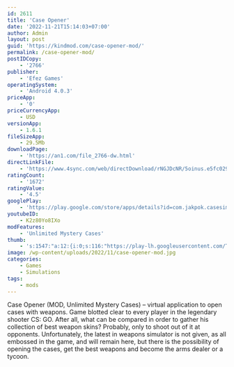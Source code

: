 ```yaml
---
id: 2611
title: 'Case Opener'
date: '2022-11-21T15:14:03+07:00'
author: Admin
layout: post
guid: 'https://kindmod.com/case-opener-mod/'
permalink: /case-opener-mod/
postIDCopy:
    - '2766'
publisher:
    - 'Efez Games'
operatingSystem:
    - 'Android 4.0.3'
priceApp:
    - '0'
priceCurrencyApp:
    - USD
versionApp:
    - 1.6.1
fileSizeApp:
    - 29.5Mb
downloadPage:
    - 'https://an1.com/file_2766-dw.html'
directLinkFile:
    - 'https://www.4sync.com/web/directDownload/rNGJDcNR/5oinus.e5fc029977a9dfb303845695759a56bd'
ratingCount:
    - '1672'
ratingValue:
    - '4.5'
googlePlay:
    - 'https://play.google.com/store/apps/details?id=com.jakpok.casesimulator'
youtubeID:
    - K2z80Yo8IXo
modFeatures:
    - 'Unlimited Mystery Cases'
thumb:
    - 's:1547:"a:12:{i:0;s:116:"https://play-lh.googleusercontent.com/T3Bnyyi15rXSQoCoZ1zAwDXkyjCVAVcplkOMTqcYdql0SL5em5_BZnzrkQAZK3t2aWJx=w526-h296";i:1;s:114:"https://play-lh.googleusercontent.com/HnT6SbmxiWFNCmIxBqCXuxjeFAFAPqB7MuslwuRtnVJkzzU3YT6UmCUEGPXEdSSsaw=w526-h296";i:2;s:116:"https://play-lh.googleusercontent.com/WeuwEEwcyQ3GeAWs5lDweYdFgr7PkLC8URFFOM1QT0yo1Be9Rz4A8Wf-FR-0BL11idcs=w526-h296";i:3;s:116:"https://play-lh.googleusercontent.com/godkbMqlmho_a9O0CG2TWzQBUs7icYCXn4_73mbCOefpAY93Juzd341l9ERz8r088Ia-=w526-h296";i:4;s:115:"https://play-lh.googleusercontent.com/sRWsboOO2ckCj7pivEt6Sp5gfIMIwIf62khiNYciF_Cl7I9rUo6WseYcD_AE4FIUa3o=w526-h296";i:5;s:115:"https://play-lh.googleusercontent.com/EV_53q8hJkp7h10aycQkVnptJvx5o10kHcxUVF3OZ5PhQKhvlN8_0Dqj8uXNC4FwlOw=w526-h296";i:6;s:116:"https://play-lh.googleusercontent.com/PujtcqPcydtQPz59WC-Den3vqSPQZdIRTP6p8A3q-AR4xZVZHvhRUSeKy8bcLKnYFHEU=w526-h296";i:7;s:114:"https://play-lh.googleusercontent.com/dI9Lf8FY8yRIzlhEKnIokTxcXM1S6tnvsbSwkRCtafQatgqVBBOq4XU5N3pyxXhdsQ=w526-h296";i:8;s:115:"https://play-lh.googleusercontent.com/jbfyj7gT9VA4HXkwpOL9QQWHpNyDcrYLW5LSPSgbuNv9YbZv8JR6vn0EhH1IXvMfdwk=w526-h296";i:9;s:114:"https://play-lh.googleusercontent.com/NhF4Q8LiiACVjQmP8CPSZYq5xG1MSHCQok-ZpyaB8-OdKCl_IjX9uqMbkOUPQomKzg=w526-h296";i:10;s:115:"https://play-lh.googleusercontent.com/lqWJbYqEdJycnWDgCbyJfT0K_2nMNiL97CoPwEv2nfzfA_mQbDhMH-vnsNXFhPdlkcA=w526-h296";i:11;s:116:"https://play-lh.googleusercontent.com/8XN_rLHns77o4Vj7FlgMTkCKYQ3eiX8XUIzh-cYqgjvPkInzB5CWFdbRrCsCfXmnH_s8=w526-h296";}";'
image: /wp-content/uploads/2022/11/case-opener-mod.jpg
categories:
    - Games
    - Simulations
tags:
    - mods
---
```


Case Opener (MOD, Unlimited Mystery Cases) – virtual application to open cases with weapons. Game blotted clear to every player in the legendary shooter CS: GO. After all, what can be compared in order to gather his collection of best weapon skins? Probably, only to shoot out of it at opponents. Unfortunately, the latest in weapons simulator is not given, as all embossed in the game, and will remain here, but there is the possibility of opening the cases, get the best weapons and become the arms dealer or a tycoon.